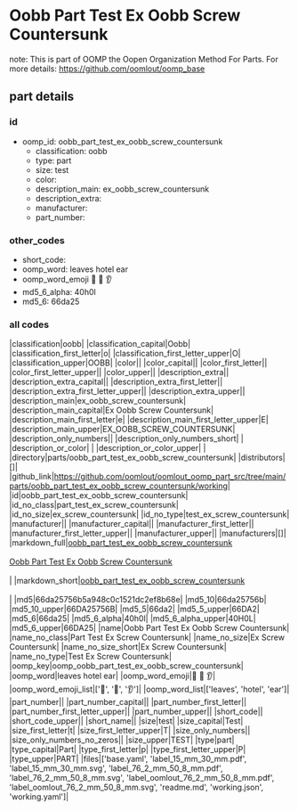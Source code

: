 # Oobb Part Test Ex Oobb Screw Countersunk  

note: This is part of OOMP the Oopen Organization Method For Parts. For more details: https://github.com/oomlout/oomp_base

##  part details





### id
* oomp_id: oobb_part_test_ex_oobb_screw_countersunk
  * classification: oobb
  * type: part
  * size: test
  * color: 
  * description_main: ex_oobb_screw_countersunk
  * description_extra: 
  * manufacturer: 
  * part_number: 

### other_codes
* short_code: 
* oomp_word: leaves hotel ear
* oomp_word_emoji :leaves: :hotel: :ear:
* md5_6_alpha: 40h0l
* md5_6: 66da25

### all codes 
|classification|oobb|
|classification_capital|Oobb|
|classification_first_letter|o|
|classification_first_letter_upper|O|
|classification_upper|OOBB|
|color||
|color_capital||
|color_first_letter||
|color_first_letter_upper||
|color_upper||
|description_extra||
|description_extra_capital||
|description_extra_first_letter||
|description_extra_first_letter_upper||
|description_extra_upper||
|description_main|ex_oobb_screw_countersunk|
|description_main_capital|Ex Oobb Screw Countersunk|
|description_main_first_letter|e|
|description_main_first_letter_upper|E|
|description_main_upper|EX_OOBB_SCREW_COUNTERSUNK|
|description_only_numbers||
|description_only_numbers_short| |
|description_or_color| |
|description_or_color_upper| |
|directory|parts/oobb_part_test_ex_oobb_screw_countersunk|
|distributors|[]|
|github_link|https://github.com/oomlout/oomlout_oomp_part_src/tree/main/parts/oobb_part_test_ex_oobb_screw_countersunk/working|
|id|oobb_part_test_ex_oobb_screw_countersunk|
|id_no_class|part_test_ex_screw_countersunk|
|id_no_size|ex_screw_countersunk|
|id_no_type|test_ex_screw_countersunk|
|manufacturer||
|manufacturer_capital||
|manufacturer_first_letter||
|manufacturer_first_letter_upper||
|manufacturer_upper||
|manufacturers|[]|
|markdown_full|[oobb_part_test_ex_oobb_screw_countersunk](https://github.com/oomlout/oomlout_oomp_part_src/tree/main/parts/oobb_part_test_ex_oobb_screw_countersunk/working)<br>[](https://github.com/oomlout/oomlout_oomp_part_src/tree/main/parts/oobb_part_test_ex_oobb_screw_countersunk/working)<br>[Oobb Part Test Ex Oobb Screw Countersunk](https://github.com/oomlout/oomlout_oomp_part_src/tree/main/parts/oobb_part_test_ex_oobb_screw_countersunk/working)<br><br>|
|markdown_short|[oobb_part_test_ex_oobb_screw_countersunk](https://github.com/oomlout/oomlout_oomp_part_src/tree/main/parts/oobb_part_test_ex_oobb_screw_countersunk/working)<br><br>|
|md5|66da25756b5a948c0c1521dc2ef8b68e|
|md5_10|66da25756b|
|md5_10_upper|66DA25756B|
|md5_5|66da2|
|md5_5_upper|66DA2|
|md5_6|66da25|
|md5_6_alpha|40h0l|
|md5_6_alpha_upper|40H0L|
|md5_6_upper|66DA25|
|name|Oobb Part Test Ex Oobb Screw Countersunk|
|name_no_class|Part Test Ex Screw Countersunk|
|name_no_size|Ex Screw Countersunk|
|name_no_size_short|Ex Screw Countersunk|
|name_no_type|Test Ex Screw Countersunk|
|oomp_key|oomp_oobb_part_test_ex_oobb_screw_countersunk|
|oomp_word|leaves hotel ear|
|oomp_word_emoji|:leaves: :hotel: :ear:|
|oomp_word_emoji_list|[':leaves:', ':hotel:', ':ear:']|
|oomp_word_list|['leaves', 'hotel', 'ear']|
|part_number||
|part_number_capital||
|part_number_first_letter||
|part_number_first_letter_upper||
|part_number_upper||
|short_code||
|short_code_upper||
|short_name||
|size|test|
|size_capital|Test|
|size_first_letter|t|
|size_first_letter_upper|T|
|size_only_numbers||
|size_only_numbers_no_zeros||
|size_upper|TEST|
|type|part|
|type_capital|Part|
|type_first_letter|p|
|type_first_letter_upper|P|
|type_upper|PART|
|files|['base.yaml', 'label_15_mm_30_mm.pdf', 'label_15_mm_30_mm.svg', 'label_76_2_mm_50_8_mm.pdf', 'label_76_2_mm_50_8_mm.svg', 'label_oomlout_76_2_mm_50_8_mm.pdf', 'label_oomlout_76_2_mm_50_8_mm.svg', 'readme.md', 'working.json', 'working.yaml']|
